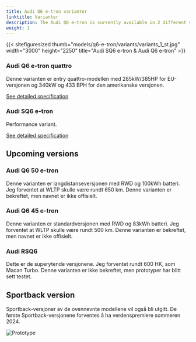 ```yaml
---
title: Audi Q6 e-tron varianter
linktitle: Varianter
description: The Audi Q6 e-tron is currently available in 2 different variants, with more expected variants.
weight: 1
---
```


{{< sitefiguresized thumb="models/q6-e-tron/variants/variants_1_st.jpg" width="3000" height="2250" title="Audi SQ6 e-tron & Audi Q6 e-tron" >}}


<!-- markdownlint-disable MD033 -->
### Audi Q6 e-tron quattro

Denne varianten er entry quattro-modellen med 285kW/385HP for EU-versjonen og 340kW og 433 BPH for den amerikanske versjonen.

[See detailed specification](../specifications/#audi-q6-e-tron-quattro)

### Audi SQ6 e-tron

Performance variant. 

[See detailed specification](../specifications/#audi-q8-50-sportback-e-tron)


## Upcoming versions

### Audi Q6 50 e-tron

Denne varianten er langdistanseversjonen med RWD og 100kWh batteri. Jeg forventet at WLTP skulle være rundt 650 km. Denne varianten er bekreftet, men navnet er ikke offisielt.


### Audi Q6 45 e-tron

Denne varianten er standardversjonen med RWD og 83kWh batteri. Jeg forventet at WLTP skulle være rundt 500 km. Denne varianten er bekreftet, men navnet er ikke offisielt.


### Audi RSQ6 

Dette er de superytende versjonene. Jeg forventet rundt 600 HK, som Macan Turbo. Denne varianten er ikke bekreftet, men prototyper har blitt sett testet.

## Sportback version

Sportback-versjoner av de ovennevnte modellene vil også bli utgitt. De første Sportback-versjonene forventes å ha verdenspremiere sommeren 2024.


![Prototype](https://media.electrichasgoneaudi.net/multimedia/models/q6-e-tron/prototype7_st.jpg "Audi Q6 Sportback e-tron prototype by Motor1.com")